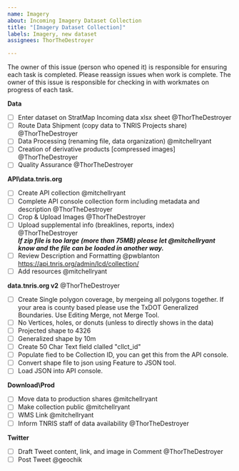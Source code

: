 ```yaml
---
name: Imagery
about: Incoming Imagery Dataset Collection
title: "[Imagery Dataset Collection]"
labels: Imagery, new dataset
assignees: ThorTheDestroyer

---
```


The owner of this issue (person who opened it) is responsible for ensuring each task is completed. 
Please reassign issues when work is complete. The owner of this issue is responsible for checking in with workmates on progress of each task.

**Data**
- [ ] Enter dataset on StratMap Incoming data xlsx sheet @ThorTheDestroyer 
- [ ] Route Data Shipment (copy data to TNRIS Projects share) @ThorTheDestroyer 
- [ ] Data Processing (renaming file, data organization) @mitchellryant
- [ ] Creation of derivative products [compressed images] @ThorTheDestroyer 
- [ ] Quality Assurance @ThorTheDestroyer

**API\data.tnris.org**
- [ ] Create API collection @mitchellryant
- [ ] Complete API console collection form including metadata and description @ThorTheDestroyer
- [ ] Crop & Upload Images @ThorTheDestroyer
- [ ] Upload supplemental info (breaklines, reports, index) @ThorTheDestroyer<br/>_**If zip file is too large (more than 75MB) please let @mitchellryant know and the file can be loaded in another way.**_
- [ ] Review Description and Formatting @pwblanton https://api.tnris.org/admin/lcd/collection/
- [ ] Add resources @mitchellryant

**data.tnris.org v2** @ThorTheDestroyer 
- [ ] Create Single polygon coverage, by mergeing all polygons together.
	If your area is county based please use the TxDOT Generalized Boundaries.
	Use Editing Merge, not Merge Tool.    
- [ ] No Vertices, holes, or donuts (unless to directly shows in the data)
- [ ] Projected shape to 4326
- [ ] Generalized shape by 10m
- [ ] Create 50 Char Text field clalled "cllct_id"
- [ ] Populate fied to be Collection ID, you can get this from the API console.
- [ ] Convert shape file to json using Feature to JSON tool.
- [ ] Load JSON into API console.

**Download\Prod**
- [ ] Move data to production shares @mitchellryant
- [ ] Make collection public @mitchellryant
- [ ] WMS Link @mitchellryant 
- [ ] Inform TNRIS staff of data availability @ThorTheDestroyer

**Twitter**
- [ ] Draft Tweet content, link, and image in Comment @ThorTheDestroyer 
- [ ] Post Tweet @geochik
